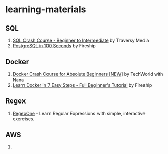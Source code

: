 # learning-materials

## SQL
1. [SQL Crash Course - Beginner to Intermediate](https://www.youtube.com/watch?v=nWeW3sCmD2k) by Traversy Media
2. [PostgreSQL in 100 Seconds](https://www.youtube.com/watch?v=n2Fluyr3lbc) by Fireship

## Docker
1. [Docker Crash Course for Absolute Beginners [NEW]](https://www.youtube.com/watch?v=pg19Z8LL06w) by TechWorld with Nana
1. [Learn Docker in 7 Easy Steps - Full Beginner's Tutorial](https://www.youtube.com/watch?v=gAkwW2tuIqE) by Fireship

## Regex
1. [RegexOne](https://regexone.com/) - Learn Regular Expressions with simple, interactive exercises.

## AWS
1. 
